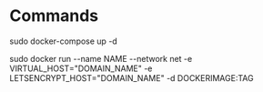 # Commands

sudo docker-compose up -d

sudo docker run --name NAME --network net -e VIRTUAL_HOST="DOMAIN_NAME" -e LETSENCRYPT_HOST="DOMAIN_NAME" -d DOCKERIMAGE:TAG
